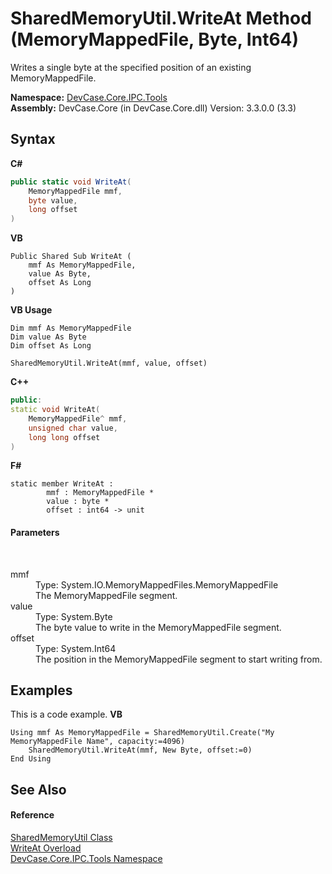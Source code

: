 # SharedMemoryUtil.WriteAt Method (MemoryMappedFile, Byte, Int64)
 

Writes a single byte at the specified position of an existing MemoryMappedFile.

**Namespace:**&nbsp;<a href="N_DevCase_Core_IPC_Tools">DevCase.Core.IPC.Tools</a><br />**Assembly:**&nbsp;DevCase.Core (in DevCase.Core.dll) Version: 3.3.0.0 (3.3)

## Syntax

**C#**<br />
``` C#
public static void WriteAt(
	MemoryMappedFile mmf,
	byte value,
	long offset
)
```

**VB**<br />
``` VB
Public Shared Sub WriteAt ( 
	mmf As MemoryMappedFile,
	value As Byte,
	offset As Long
)
```

**VB Usage**<br />
``` VB Usage
Dim mmf As MemoryMappedFile
Dim value As Byte
Dim offset As Long

SharedMemoryUtil.WriteAt(mmf, value, offset)
```

**C++**<br />
``` C++
public:
static void WriteAt(
	MemoryMappedFile^ mmf, 
	unsigned char value, 
	long long offset
)
```

**F#**<br />
``` F#
static member WriteAt : 
        mmf : MemoryMappedFile * 
        value : byte * 
        offset : int64 -> unit 

```


#### Parameters
&nbsp;<dl><dt>mmf</dt><dd>Type: System.IO.MemoryMappedFiles.MemoryMappedFile<br />The MemoryMappedFile segment.</dd><dt>value</dt><dd>Type: System.Byte<br />The byte value to write in the MemoryMappedFile segment.</dd><dt>offset</dt><dd>Type: System.Int64<br />The position in the MemoryMappedFile segment to start writing from.</dd></dl>

## Examples
This is a code example. 
**VB**<br />
``` VB
Using mmf As MemoryMappedFile = SharedMemoryUtil.Create("My MemoryMappedFile Name", capacity:=4096)
    SharedMemoryUtil.WriteAt(mmf, New Byte, offset:=0)
End Using
```


## See Also


#### Reference
<a href="T_DevCase_Core_IPC_Tools_SharedMemoryUtil">SharedMemoryUtil Class</a><br /><a href="Overload_DevCase_Core_IPC_Tools_SharedMemoryUtil_WriteAt">WriteAt Overload</a><br /><a href="N_DevCase_Core_IPC_Tools">DevCase.Core.IPC.Tools Namespace</a><br />